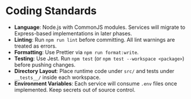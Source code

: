 # Coding Standards

- **Language**: Node.js with CommonJS modules. Services will migrate to Express-based implementations in later phases.
- **Linting**: Run `npm run lint` before committing. All lint warnings are treated as errors.
- **Formatting**: Use Prettier via `npm run format:write`.
- **Testing**: Use Jest. Run `npm test` (or `npm test --workspace <package>`) before pushing changes.
- **Directory Layout**: Place runtime code under `src/` and tests under `__tests__/` inside each workspace.
- **Environment Variables**: Each service will consume `.env` files once implemented. Keep secrets out of source control.
